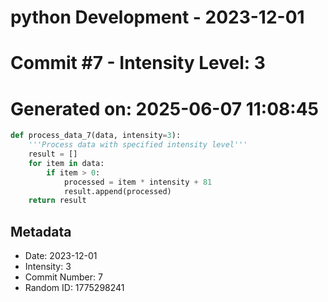 ﻿# python Development - 2023-12-01
# Commit #7 - Intensity Level: 3
# Generated on: 2025-06-07 11:08:45
```python
def process_data_7(data, intensity=3):
    '''Process data with specified intensity level'''
    result = []
    for item in data:
        if item > 0:
            processed = item * intensity + 81
            result.append(processed)
    return result
```
## Metadata
- Date: 2023-12-01
- Intensity: 3
- Commit Number: 7
- Random ID: 1775298241
